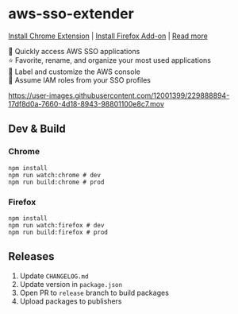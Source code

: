 # aws-sso-extender

[Install Chrome Extension](https://chrome.google.com/webstore/detail/aws-sso-extender/pojoaiboolahdaedebpjgnllehpofkep)  |  [Install Firefox Add-on](https://addons.mozilla.org/en-US/firefox/addon/aws-sso-extender/)  |  [Read more](https://blog.wtfender.com/posts/aws-sso-extender/)  

🚀 Quickly access AWS SSO applications  
⭐ Favorite, rename, and organize your most used applications  
🎨 Label and customize the AWS console  
🔑 Assume IAM roles from your SSO profiles  

https://user-images.githubusercontent.com/12001399/229888894-17df8d0a-7660-4d18-8943-98801100e8c7.mov

## Dev & Build

### Chrome
```
npm install
npm run watch:chrome # dev
npm run build:chrome # prod
```
### Firefox
```
npm install
npm run watch:firefox # dev
npm run build:firefox # prod
```
## Releases
1. Update `CHANGELOG.md`
2. Update version in `package.json`
3. Open PR to `release` branch to build packages
4. Upload packages to publishers
